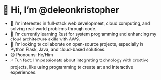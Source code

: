 # 👋 Hi, I’m @deleonkristopher

- 👀 I’m interested in full-stack web development, cloud computing, and solving real-world problems through code.
- 🌱 I’m currently learning Rust for system programming and enhancing my cloud architecture skills with AWS.
- 💞️ I’m looking to collaborate on open-source projects, especially in Python Flask, Java, and cloud-based solutions.
- 😄 Pronouns: He/Him
- ⚡ Fun fact: I'm passionate about integrating technology with creative projects, like using programming to create art and interactive experiences.

<!---
deleonkristopher/deleonkristopher is a ✨ special ✨ repository because its `README.md` (this file) appears on your GitHub profile.
You can click the Preview link to take a look at your changes.
--->

